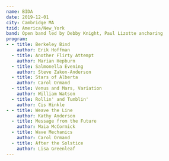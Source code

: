 ```yaml
---
name: BIDA
date: 2019-12-01
city: Cambridge MA
tzid: America/New_York
band: Open band led by Debby Knight, Paul Lizotte anchoring
program:
- - title: Berkeley Bind
    author: Erik Hoffman
  - title: Another Flirty Attempt
    author: Marian Hepburn
  - title: Salmonella Evening
    author: Steve Zakon-Anderson
  - title: Stars of Alberta
    author: Carol Ormand
  - title: Venus and Mars, Variation
    author: William Watson
  - title: Rollin' and Tumblin'
    author: Cis Hinkle
- - title: Weave the Line
    author: Kathy Anderson
  - title: Message from the Future
    author: Maia McCormick
  - title: Wave Mechanics
    author: Carol Ormand
  - title: After the Solstice
    author: Lisa Greenleaf
---
```


